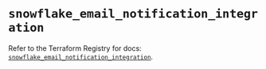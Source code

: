 # `snowflake_email_notification_integration`

Refer to the Terraform Registry for docs: [`snowflake_email_notification_integration`](https://registry.terraform.io/providers/snowflake-labs/snowflake/1.0.5/docs/resources/email_notification_integration).
